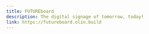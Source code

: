 ```yaml
---
title: FUTUREboard
description: The digital signage of tomorrow, today!
link: https://futureboard.olin.build
---
```

